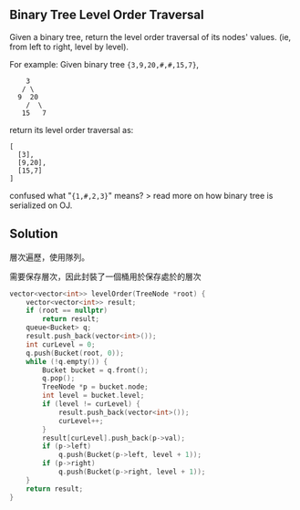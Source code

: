 ## Binary Tree Level Order Traversal

Given a binary tree, return the level order traversal of its nodes' values. (ie, from left to right, level by level).

For example:
Given binary tree `{3,9,20,#,#,15,7}`,
```
    3
   / \
  9  20
    /  \
   15   7
```
return its level order traversal as:
```
[
  [3],
  [9,20],
  [15,7]
]
```
confused what "`{1,#,2,3}`" means? > read more on how binary tree is serialized on OJ.

## Solution


層次遍歷，使用隊列。

需要保存層次，因此封裝了一個桶用於保存處於的層次
```cpp
vector<vector<int>> levelOrder(TreeNode *root) {
	vector<vector<int>> result;
	if (root == nullptr)
		return result;
	queue<Bucket> q;
	result.push_back(vector<int>());
	int curLevel = 0;
	q.push(Bucket(root, 0));
	while (!q.empty()) {
		Bucket bucket = q.front();
		q.pop();
		TreeNode *p = bucket.node;
		int level = bucket.level;
		if (level != curLevel) {
			result.push_back(vector<int>());
			curLevel++;
		}
		result[curLevel].push_back(p->val);
		if (p->left)
			q.push(Bucket(p->left, level + 1));
		if (p->right)
			q.push(Bucket(p->right, level + 1));
	}
	return result;
}
```
